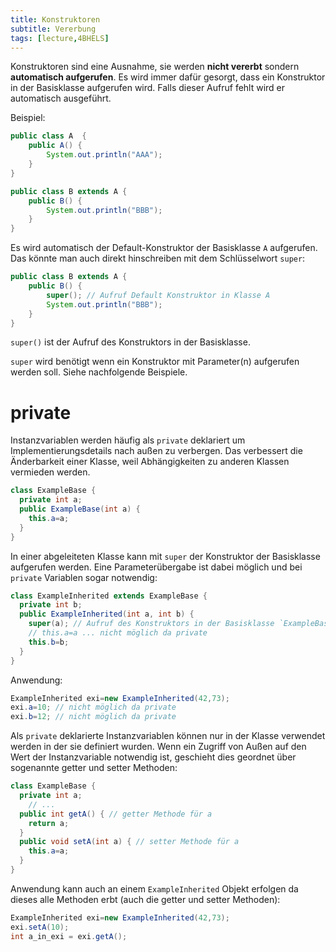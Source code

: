 ```yaml
---
title: Konstruktoren
subtitle: Vererbung
tags: [lecture,4BHELS]
---
```


Konstruktoren sind eine Ausnahme, sie werden **nicht vererbt** sondern **automatisch aufgerufen**. Es wird immer dafür gesorgt, dass ein Konstruktor in der Basisklasse aufgerufen wird. Falls dieser Aufruf fehlt wird er automatisch ausgeführt.

Beispiel:

```java
public class A  {
    public A() {
        System.out.println("AAA");
    }
}

public class B extends A {
    public B() {
        System.out.println("BBB");
    }
}
```

Es wird automatisch der Default-Konstruktor der Basisklasse `A` aufgerufen. Das könnte man auch direkt hinschreiben mit dem Schlüsselwort `super`: 

```java
public class B extends A {
    public B() {
        super(); // Aufruf Default Konstruktor in Klasse A
        System.out.println("BBB");
    }
}
```

`super()` ist der Aufruf des Konstruktors in der Basisklasse.

`super` wird benötigt wenn ein Konstruktor mit Parameter(n) aufgerufen werden soll. Siehe nachfolgende Beispiele.

# private

Instanzvariablen werden häufig als `private` deklariert um Implementierungsdetails nach außen zu verbergen. Das verbessert die Änderbarkeit einer Klasse, weil Abhängigkeiten zu anderen Klassen vermieden werden.

```java
class ExampleBase {
  private int a;
  public ExampleBase(int a) {
    this.a=a;
  }
}
```

In einer abgeleiteten Klasse kann mit `super` der Konstruktor der Basisklasse aufgerufen werden. Eine Parameterübergabe ist dabei möglich und bei `private` Variablen sogar notwendig:

```java
class ExampleInherited extends ExampleBase {
  private int b;
  public ExampleInherited(int a, int b) {
    super(a); // Aufruf des Konstruktors in der Basisklasse `ExampleBase`
    // this.a=a ... nicht möglich da private
    this.b=b;
  }
}
```

Anwendung:

```java
ExampleInherited exi=new ExampleInherited(42,73);
exi.a=10; // nicht möglich da private 
exi.b=12; // nicht möglich da private
```

Als `private`  deklarierte Instanzvariablen können nur in der Klasse verwendet werden in der sie definiert wurden. Wenn ein Zugriff von Außen auf den Wert der Instanzvariable notwendig ist, geschieht dies geordnet über sogenannte getter und setter Methoden:

```java
class ExampleBase {
  private int a;
	// ...
  public int getA() { // getter Methode für a
    return a;
  } 
  public void setA(int a) { // setter Methode für a
    this.a=a;
  }
}
```

Anwendung kann auch an einem `ExampleInherited` Objekt erfolgen da dieses alle Methoden erbt (auch die getter und setter Methoden):

```java
ExampleInherited exi=new ExampleInherited(42,73);
exi.setA(10);
int a_in_exi = exi.getA();
```

